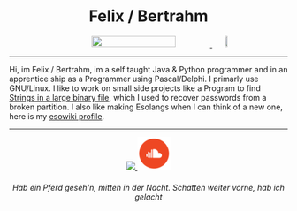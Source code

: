 <h1 align="center"> Felix / Bertrahm </h1>

<div align="center">
  <a href="https://skillicons.dev">
      <img src="https://skillicons.dev/icons?i=java,py,html,css,vscode,md,linux,idea,vim,git" width="55%" height="55%"/>   
  </a>
  <a href="https://www.freepascal.org/">
      <img src="https://www.freepascal.org/pic/logo.gif" width="10%" height="10%"/>
  </a>
</div>

---

Hi, im Felix / Bertrahm, im a self taught Java & Python programmer and in an apprentice ship as a Programmer using Pascal/Delphi. I primarly use GNU/Linux. I like to work on small side projects like a Program to find [Strings in a large binary file](https://www.github.com/FelixEcker/DataRescue), which I used to recover passwords from a broken partition. I also like making Esolangs when I can think of a new one, here is my [esowiki profile](https://esolangs.org/wiki/User:Bertrahm).

---

<div align="center">
  <a href="https://www.esolangs.org/">
    <img src="https://esolangs.org/w/images/c/c9/Logo.png" width="12%" />
  </a>
  <a href="https://soundcloud.com/german_substance">
    <img src="social.png" width="12%" />
  </a>
</div>

<h6 align="center">
    <em> Hab ein Pferd geseh'n, mitten in der Nacht. Schatten weiter vorne, hab ich gelacht </em>
</h7>

<!-- want to add more but cant think of shit -->
